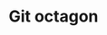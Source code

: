 ---
title: Git octagon
tags: ["git", "octagon", "version control", "source code", "repository", "codebase", "development"]
icon: git-octagon
svg: '<svg xmlns="http://www.w3.org/2000/svg" width="24" height="24" fill="none" viewBox="0 0 24 24" stroke-width="1.5" stroke-linecap="round" stroke-linejoin="round" stroke="currentColor"><path d="M7.805 3.469C8.16 3.115 8.451 3 8.937 3h6.126c.486 0 .778.115 1.132.469l4.336 4.336c.354.354.469.646.469 1.132v6.126c0 .5-.125.788-.469 1.132l-4.336 4.336c-.354.354-.646.469-1.132.469H8.937c-.5 0-.788-.125-1.132-.469L3.47 16.195c-.355-.355-.47-.646-.47-1.132V8.937c0-.5.125-.788.469-1.132z"/><path d="M14 12a2 2 0 1 1-4 0m4 0a2 2 0 1 0-4 0m4 0h3m-7 0H7"/></svg>'
---